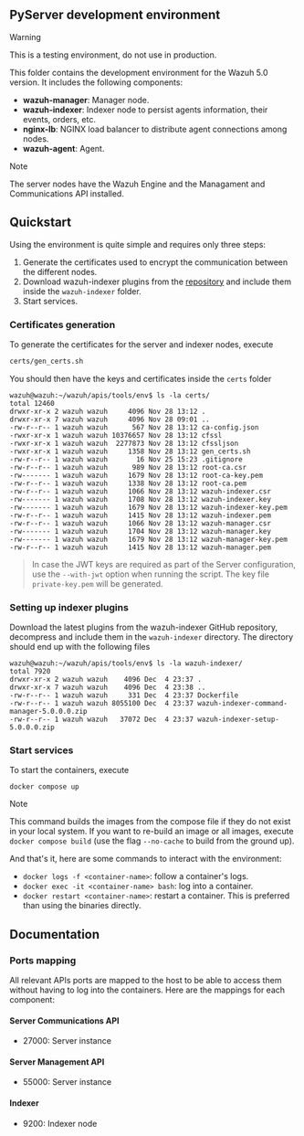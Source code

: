 ## PyServer development environment

> [!Warning]
> This is a testing environment, do not use in production.

This folder contains the development environment for the Wazuh 5.0 version. It includes the following components:

- **wazuh-manager**: Manager node.
- **wazuh-indexer**: Indexer node to persist agents information, their events, orders, etc.
- **nginx-lb**: NGINX load balancer to distribute agent connections among nodes.
- **wazuh-agent**: Agent.

> [!Note]
> The server nodes have the Wazuh Engine and the Managament and Communications API installed.

## Quickstart

Using the environment is quite simple and requires only three steps:

1. Generate the certificates used to encrypt the communication between the different nodes.
2. Download wazuh-indexer plugins from the [repository](https://github.com/wazuh/wazuh-indexer/actions/workflows/build.yml) and include them inside the `wazuh-indexer` folder.
3. Start services.

### Certificates generation

To generate the certificates for the server and indexer nodes, execute

```bash
certs/gen_certs.sh
```

You should then have the keys and certificates inside the `certs` folder

```console
wazuh@wazuh:~/wazuh/apis/tools/env$ ls -la certs/
total 12460
drwxr-xr-x 2 wazuh wazuh     4096 Nov 28 13:12 .
drwxr-xr-x 7 wazuh wazuh     4096 Nov 28 09:01 ..
-rw-r--r-- 1 wazuh wazuh      567 Nov 28 13:12 ca-config.json
-rwxr-xr-x 1 wazuh wazuh 10376657 Nov 28 13:12 cfssl
-rwxr-xr-x 1 wazuh wazuh  2277873 Nov 28 13:12 cfssljson
-rwxr-xr-x 1 wazuh wazuh     1358 Nov 28 13:12 gen_certs.sh
-rw-r--r-- 1 wazuh wazuh       16 Nov 25 15:23 .gitignore
-rw-r--r-- 1 wazuh wazuh      989 Nov 28 13:12 root-ca.csr
-rw------- 1 wazuh wazuh     1679 Nov 28 13:12 root-ca-key.pem
-rw-r--r-- 1 wazuh wazuh     1338 Nov 28 13:12 root-ca.pem
-rw-r--r-- 1 wazuh wazuh     1066 Nov 28 13:12 wazuh-indexer.csr
-rw------- 1 wazuh wazuh     1708 Nov 28 13:12 wazuh-indexer.key
-rw------- 1 wazuh wazuh     1679 Nov 28 13:12 wazuh-indexer-key.pem
-rw-r--r-- 1 wazuh wazuh     1415 Nov 28 13:12 wazuh-indexer.pem
-rw-r--r-- 1 wazuh wazuh     1066 Nov 28 13:12 wazuh-manager.csr
-rw------- 1 wazuh wazuh     1704 Nov 28 13:12 wazuh-manager.key
-rw------- 1 wazuh wazuh     1679 Nov 28 13:12 wazuh-manager-key.pem
-rw-r--r-- 1 wazuh wazuh     1415 Nov 28 13:12 wazuh-manager.pem
```

> In case the JWT keys are required as part of the Server configuration, use the `--with-jwt` option when running the script. The key file `private-key.pem` will be generated.

### Setting up indexer plugins

Download the latest plugins from the wazuh-indexer GitHub repository, decompress and include them in the `wazuh-indexer` directory. The directory should end up with the following files

```console
wazuh@wazuh:~/wazuh/apis/tools/env$ ls -la wazuh-indexer/
total 7920
drwxr-xr-x 2 wazuh wazuh    4096 Dec  4 23:37 .
drwxr-xr-x 7 wazuh wazuh    4096 Dec  4 23:38 ..
-rw-r--r-- 1 wazuh wazuh     331 Dec  4 23:37 Dockerfile
-rw-r--r-- 1 wazuh wazuh 8055100 Dec  4 23:37 wazuh-indexer-command-manager-5.0.0.0.zip
-rw-r--r-- 1 wazuh wazuh   37072 Dec  4 23:37 wazuh-indexer-setup-5.0.0.0.zip
```

### Start services

To start the containers, execute

```console
docker compose up
```

> [!Note]
> This command builds the images from the compose file if they do not exist in your local system. If you want to 
> re-build an image or all images, execute `docker compose build` (use the flag `--no-cache` to build from the ground 
> up).

And that's it, here are some commands to interact with the environment:

- `docker logs -f <container-name>`: follow a container's logs.
- `docker exec -it <container-name> bash`: log into a container.
- `docker restart <container-name>`: restart a container. This is preferred than using the binaries directly.

## Documentation

### Ports mapping

All relevant APIs ports are mapped to the host to be able to access them without having to log into the containers.
Here are the mappings for each component:

#### Server Communications API

- 27000: Server instance

#### Server Management API

- 55000: Server instance

#### Indexer

- 9200: Indexer node
